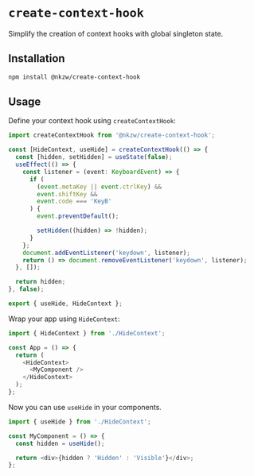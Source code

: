 # `create-context-hook`

Simplify the creation of context hooks with global singleton state.

## Installation

```bash
npm install @nkzw/create-context-hook
```

## Usage

Define your context hook using `createContextHook`:

```typescript
import createContextHook from '@nkzw/create-context-hook';

const [HideContext, useHide] = createContextHook(() => {
  const [hidden, setHidden] = useState(false);
  useEffect(() => {
    const listener = (event: KeyboardEvent) => {
      if (
        (event.metaKey || event.ctrlKey) &&
        event.shiftKey &&
        event.code === 'KeyB'
      ) {
        event.preventDefault();

        setHidden((hidden) => !hidden);
      }
    };
    document.addEventListener('keydown', listener);
    return () => document.removeEventListener('keydown', listener);
  }, []);

  return hidden;
}, false);

export { useHide, HideContext };
```

Wrap your app using `HideContext`:

```typescript
import { HideContext } from './HideContext';

const App = () => {
  return (
    <HideContext>
      <MyComponent />
    </HideContext>
  );
};
```

Now you can use `useHide` in your components.

```typescript
import { useHide } from './HideContext';

const MyComponent = () => {
  const hidden = useHide();

  return <div>{hidden ? 'Hidden' : 'Visible'}</div>;
};
```
